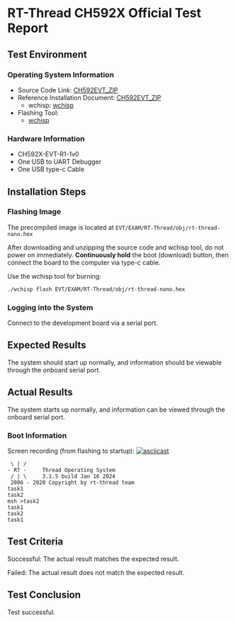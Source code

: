 # RT-Thread CH592X Official  Test Report

## Test Environment

### Operating System Information

- Source Code Link: [CH592EVT_ZIP](https://www.wch.cn/downloads/CH592EVT_ZIP.html)
- Reference Installation Document: [CH592EVT_ZIP](https://www.wch.cn/downloads/CH592EVT_ZIP.html)
    - wchisp: [wchisp](https://github.com/ch32-rs/wchisp)
- Flashing Tool:
    - [wchisp](https://github.com/ch32-rs/wchisp/)

### Hardware Information

- CH592X-EVT-R1-1v0
- One USB to UART Debugger
- One USB type-c Cable

## Installation Steps

### Flashing Image

The precompiled image is located at `EVT/EXAM/RT-Thread/obj/rt-thread-nano.hex`

After downloading and unzipping the source code and wchisp tool, do not power on immediately. **Continuously hold** the boot (download) button, then connect the board to the computer via type-c cable.

Use the wchisp tool for burning:
```bash
./wchisp flash EVT/EXAM/RT-Thread/obj/rt-thread-nano.hex

```

### Logging into the System

Connect to the development board via a serial port.

## Expected Results

The system should start up normally, and information should be viewable through the onboard serial port.

## Actual Results

The system starts up normally, and information can be viewed through the onboard serial port.

### Boot Information

Screen recording (from flashing to startup):
[![asciicast](https://asciinema.org/a/Xxc0CepVpSfyC09MEVNL7Nljl.svg)](https://asciinema.org/a/Xxc0CepVpSfyC09MEVNL7Nljl)

```log
 \ | /
- RT -     Thread Operating System
 / | \     3.1.5 build Jan 16 2024
 2006 - 2020 Copyright by rt-thread team
task1
task2
msh >task2
task1
task2
task1

```

## Test Criteria

Successful: The actual result matches the expected result.

Failed: The actual result does not match the expected result.

## Test Conclusion

Test successful.

